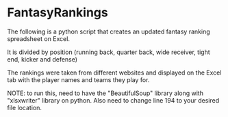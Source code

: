 # FantasyRankings

The following is a python script that creates an updated fantasy ranking spreadsheet on Excel. 

It is divided by position (running back, quarter back, wide receiver, tight end, kicker and defense)

The rankings were taken from different websites and displayed on the Excel tab with the player names and teams they play for.

NOTE: to run this, need to have the "BeautifulSoup" library along with "xlsxwriter" library on python. Also need to change line 194 to your desired file location.
